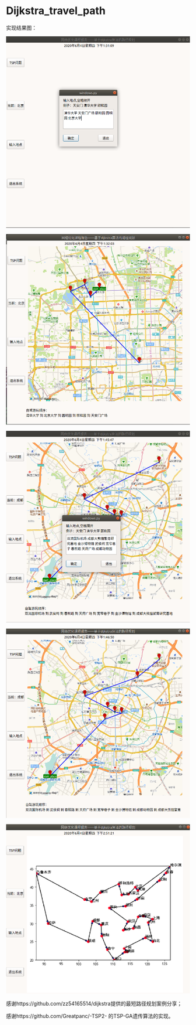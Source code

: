# Dijkstra_travel_path
实现结果图：

![在这里插入图片描述](https://github.com/Youjiangbaba/Dijkstra_travel_path/blob/master/png/402.png)

![在这里插入图片描述](https://github.com/Youjiangbaba/Dijkstra_travel_path/blob/master/png/403.png)

![在这里插入图片描述](https://github.com/Youjiangbaba/Dijkstra_travel_path/blob/master/png/408.png)

![在这里插入图片描述](https://github.com/Youjiangbaba/Dijkstra_travel_path/blob/master/png/409.png)

![在这里插入图片描述](https://github.com/Youjiangbaba/Dijkstra_travel_path/blob/master/png/400.png)

感谢https://github.com/zz54165514/dijkstra提供的最短路径规划案例分享；

感谢https://github.com/Greatpanc/-TSP2- 的TSP-GA遗传算法的实现。
